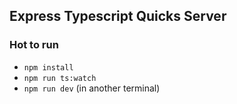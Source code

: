## Express Typescript Quicks Server

### Hot to run

- `npm install`
- `npm run ts:watch`
- `npm run dev` (in another terminal)

